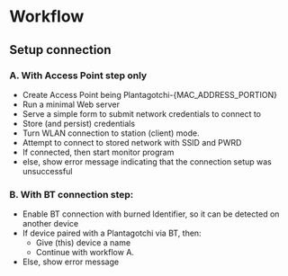 # Workflow

## Setup connection

### A. With Access Point step only
- Create Access Point being Plantagotchi-{MAC_ADDRESS_PORTION}
- Run a minimal Web server 
- Serve a simple form to submit network credentials to connect to
- Store (and persist) credentials
- Turn WLAN connection to station (client) mode.
- Attempt to connect to stored network with SSID and PWRD
- If connected, then start monitor program
- else, show error message indicating that the connection setup was unsuccessful

### B. With BT connection step:
- Enable BT connection with burned Identifier, so it can be detected on another device
- If device paired with a Plantagotchi via BT, then:
    - Give (this) device a name
    - Continue with workflow A.
- Else, show error message